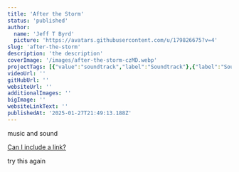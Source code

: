 ```yaml
---
title: 'After the Storm'
status: 'published'
author:
  name: 'Jeff T Byrd'
  picture: 'https://avatars.githubusercontent.com/u/179826675?v=4'
slug: 'after-the-storm'
description: 'the description'
coverImage: '/images/after-the-storm-czMD.webp'
projectTags: [{"value":"soundtrack","label":"Soundtrack"},{"label":"Sound Design","value":"soundDesign"}]
videoUrl: ''
gitHubUrl: ''
websiteUrl: ''
additionalImages: ''
bigImage: ''
websiteLinkText: ''
publishedAt: '2025-01-27T21:49:13.188Z'
---
```


music and sound

[Can I include a link?](http://budokanboys.club)

try this again